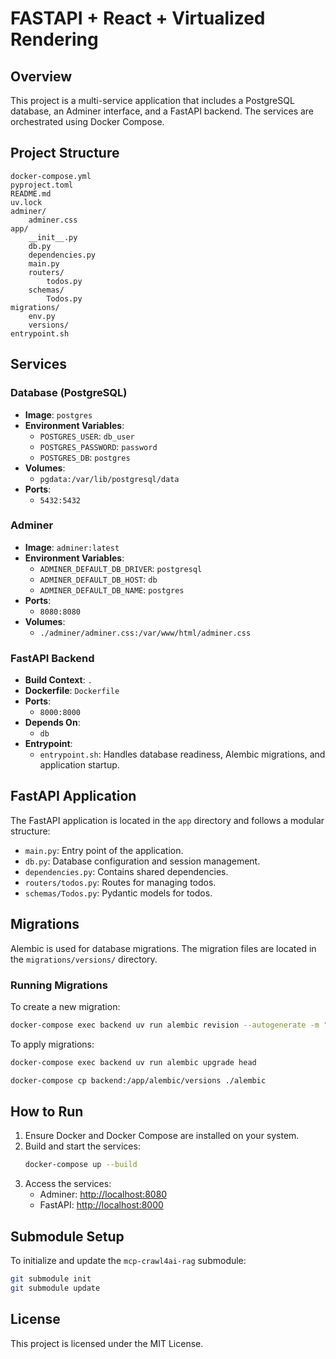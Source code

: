 # FASTAPI + React + Virtualized Rendering

## Overview
This project is a multi-service application that includes a PostgreSQL database, an Adminer interface, and a FastAPI backend. The services are orchestrated using Docker Compose.

## Project Structure
```
docker-compose.yml
pyproject.toml
README.md
uv.lock
adminer/
    adminer.css
app/
    __init__.py
    db.py
    dependencies.py
    main.py
    routers/
        todos.py
    schemas/
        Todos.py
migrations/
    env.py
    versions/
entrypoint.sh
```

## Services

### Database (PostgreSQL)
- **Image**: `postgres`
- **Environment Variables**:
  - `POSTGRES_USER`: `db_user`
  - `POSTGRES_PASSWORD`: `password`
  - `POSTGRES_DB`: `postgres`
- **Volumes**:
  - `pgdata:/var/lib/postgresql/data`
- **Ports**:
  - `5432:5432`

### Adminer
- **Image**: `adminer:latest`
- **Environment Variables**:
  - `ADMINER_DEFAULT_DB_DRIVER`: `postgresql`
  - `ADMINER_DEFAULT_DB_HOST`: `db`
  - `ADMINER_DEFAULT_DB_NAME`: `postgres`
- **Ports**:
  - `8080:8080`
- **Volumes**:
  - `./adminer/adminer.css:/var/www/html/adminer.css`

### FastAPI Backend
- **Build Context**: `.`
- **Dockerfile**: `Dockerfile`
- **Ports**:
  - `8000:8000`
- **Depends On**:
  - `db`
- **Entrypoint**:
  - `entrypoint.sh`: Handles database readiness, Alembic migrations, and application startup.

## FastAPI Application
The FastAPI application is located in the `app` directory and follows a modular structure:

- `main.py`: Entry point of the application.
- `db.py`: Database configuration and session management.
- `dependencies.py`: Contains shared dependencies.
- `routers/todos.py`: Routes for managing todos.
- `schemas/Todos.py`: Pydantic models for todos.

## Migrations
Alembic is used for database migrations. The migration files are located in the `migrations/versions/` directory.

### Running Migrations
To create a new migration:
```bash
docker-compose exec backend uv run alembic revision --autogenerate -m "migration message"
```

To apply migrations:
```bash
docker-compose exec backend uv run alembic upgrade head
```

```bash
docker-compose cp backend:/app/alembic/versions ./alembic
```

## How to Run
1. Ensure Docker and Docker Compose are installed on your system.
2. Build and start the services:
   ```bash
   docker-compose up --build
   ```
3. Access the services:
   - Adminer: [http://localhost:8080](http://localhost:8080)
   - FastAPI: [http://localhost:8000](http://localhost:8000)

## Submodule Setup
To initialize and update the `mcp-crawl4ai-rag` submodule:

```bash
git submodule init
git submodule update
```

## License
This project is licensed under the MIT License.
